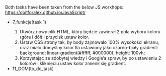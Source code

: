 Both tasks have been taken from the below JS workhops:
<br>
https://doitforalex.github.io/JavaScript/
<br>
<ul>
  <li>7_funkcje(task 1)</li>
    <ol>
      <li>Utwórz nowy plik HTML, który będzie zawierał 2 pola wyboru koloru (góra i dół) i przycisk ustaw kolor. </li>
      <li>Ustaw CSS strony tak, by body zajmowało 100% wysokości ekranu, oraz miało domyślny kolor tła ustawiony jako czarno-biały                   gradient:
          background: linear-gradient(#ffffff, #000000);
          height: 100vh; </li>
      <li>Korzystając ze zdobytej wiedzy i Google’a spraw, by po ustawieniu 2 kolorów i kliknięciu ustaw kolor zmienił się gradient.</li>
    </ol>
  <li>11_DOM(to_do_task)</li>
  </ul>
